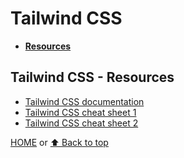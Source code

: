 # Tailwind CSS

- [**Resources**](#tailwind-css---resources)

## Tailwind CSS - Resources

- [Tailwind CSS documentation](https://tailwindcss.com/docs)
- [Tailwind CSS cheat sheet 1](https://umeshmk.github.io/Tailwindcss-cheatsheet/)
- [Tailwind CSS cheat sheet 2](https://nerdcave.com/tailwind-cheat-sheet)

[HOME](https://github.com/Stratis-Dermanoutsos/Full-Stack-2021#full-stack-roadmap-2021) or [⬆ Back to top](#tailwind-css)

